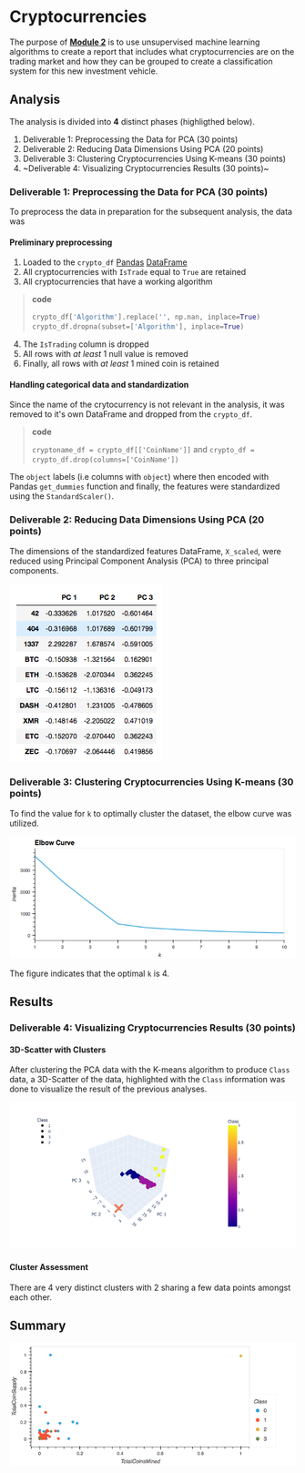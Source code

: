 # Cryptocurrencies

The purpose of [**Module 2**](https://trilogyed.instructure.com/courses/626/pages/2-dot-0-1-using-unsupervised-learning-to-discover-unknown-patterns?module_item_id=32057) is to use unsupervised machine learning algorithms to create a report that includes what cryptocurrencies are on the trading market and how they can be grouped to create a classification system for this new investment vehicle.

## Analysis

The analysis is divided into **4** distinct phases (highligthed below).

1. Deliverable 1: Preprocessing the Data for PCA (30 points)
2. Deliverable 2: Reducing Data Dimensions Using PCA (20 points)
3. Deliverable 3: Clustering Cryptocurrencies Using K-means (30 points)
4. ~Deliverable 4: Visualizing Cryptocurrencies Results (30 points)~

### Deliverable 1: Preprocessing the Data for PCA (30 points)

To preprocess the data in preparation for the subsequent analysis, the data was

#### Preliminary preprocessing

1. Loaded to the `crypto_df` [Pandas](https://pandas.pydata.org) [DataFrame](https://pandas.pydata.org/pandas-docs/stable/user_guide/dsintro.html#dataframe)
2. All cryptocurrencies with `IsTrade` equal to `True` are retained
3. All cryptocurrencies that have a working algorithm

> **code**
>
> ```python
> crypto_df['Algorithm'].replace('', np.nan, inplace=True)
> crypto_df.dropna(subset=['Algorithm'], inplace=True)
> ```

4. The `IsTrading` column is dropped
5. All rows with *at least* 1 null value is removed
6. Finally, all rows with *at least* 1 mined coin is retained

#### Handling categorical data and standardization

Since the name of the crytocurrency is not relevant in the analysis, it was removed to it's own DataFrame and dropped from the `crypto_df`.

> **code**
>
> `cryptoname_df = crypto_df[['CoinName']]` and `crypto_df = crypto_df.drop(columns=['CoinName'])`

The `object` labels (i.e columns with `object`) where then encoded with Pandas `get_dummies` function and finally, the features were standardized using the `StandardScaler()`.

### Deliverable 2: Reducing Data Dimensions Using PCA (20 points)

The dimensions of the standardized features DataFrame, `X_scaled`, were reduced using Principal Component Analysis (PCA) to three principal components.

![PCA Table](img/mltechptwy-mod-2-dev-3-pca.png)

### Deliverable 3: Clustering Cryptocurrencies Using K-means (30 points)

To find the value for `k` to optimally cluster the dataset, the elbow curve was utilized.

![Elbow Curve](img/mltechptwy-mod-2-dev-3-elbow-curve.png)

The figure indicates that the optimal `k` is 4.

## Results

### Deliverable 4: Visualizing Cryptocurrencies Results (30 points)

#### 3D-Scatter with Clusters

After clustering the PCA data with the K-means algorithm to produce `Class` data, a 3D-Scatter of the data, highlighted with the `Class` information was done to visualize the result of the previous analyses.

![3D-Scatter with Cluster](img/mltechptwy-mod-2-dev-3-3d-scatter.png)

#### Cluster Assessment

There are 4 very distinct clusters with 2 sharing a few data points amongst each other.

## Summary

![hvplot Scatter](img/mltechptwy-mod-2-dev-4-hvplot-scatter.png)
